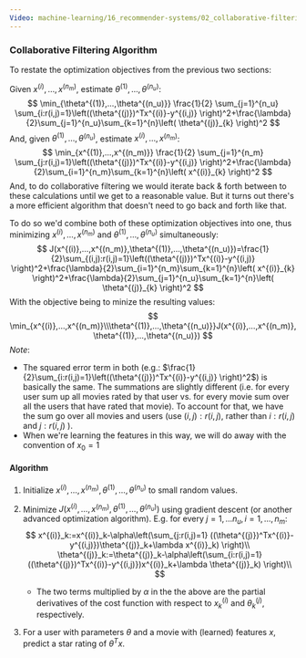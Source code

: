 ```yaml
---
Video: machine-learning/16_recommender-systems/02_collaborative-filtering/02_collaborative-filtering-algorithm.mp4
---
```


### Collaborative Filtering Algorithm

To restate the optimization objectives from the previous two sections:

Given $x^{(i)},…,x^{(n_m)}$, estimate $\theta^{(1)},…,\theta^{(n_u)}$:
$$
\min_{\theta^{(1)},…,\theta^{(n_u)}} \frac{1}{2} \sum_{j=1}^{n_u}   \sum_{i:r(i,j)=1}\left((\theta^{(j)})^Tx^{(i)}-y^{(i,j)} \right)^2+\frac{\lambda}{2}\sum_{j=1}^{n_u}\sum_{k=1}^{n}\left( \theta^{(j)}_{k} \right)^2
$$
And, given $\theta^{(1)},…,\theta^{(n_u)}$, estimate $x^{(i)},…,x^{(n_m)}$:
$$
\min_{x^{(1)},…,x^{(n_m)}} \frac{1}{2} \sum_{j=1}^{n_m}   \sum_{j:r(i,j)=1}\left((\theta^{(j)})^Tx^{(i)}-y^{(i,j)} \right)^2+\frac{\lambda}{2}\sum_{i=1}^{n_m}\sum_{k=1}^{n}\left( x^{(i)}_{k} \right)^2
$$
And, to do collaborative filtering we would iterate back & forth between to these calculations until we get to a reasonable value.  But it turns out there's a more efficient algorithm that doesn't need to go back and forth like that.

To do so we'd combine both of these optimization objectives into one, thus minimizing  $x^{(i)},…,x^{(n_m)}$ and $\theta^{(1)},…,\theta^{(n_u)}$ simultaneously:
$$
J(x^{(i)},…,x^{(n_m)},\theta^{(1)},…,\theta^{(n_u)})=\frac{1}{2}\sum_{(i,j):r(i,j)=1}\left((\theta^{(j)})^Tx^{(i)}-y^{(i,j)} \right)^2+\frac{\lambda}{2}\sum_{i=1}^{n_m}\sum_{k=1}^{n}\left( x^{(i)}_{k} \right)^2+\frac{\lambda}{2}\sum_{j=1}^{n_u}\sum_{k=1}^{n}\left( \theta^{(j)}_{k} \right)^2
$$
With the objective being to minize the resulting values:
$$
\min_{x^{(i)},…,x^{(n_m)}\\\theta^{(1)},…,\theta^{(n_u)}}J(x^{(i)},…,x^{(n_m)},\theta^{(1)},…,\theta^{(n_u)})
$$
*Note*:

* The squared error term in both (e.g.: $\frac{1}{2}\sum_{i:r(i,j)=1}\left((\theta^{(j)})^Tx^{(i)}-y^{(i,j)} \right)^2$) is basically the same.  The summations are slightly different (i.e. for every user  sum up all movies rated by that user vs. for every movie sum over all the users that have rated that movie).  To account for that, we have the sum go over all movies and users (use $(i,j):r(i,j)$, rather than $i:r(i,j)$ and $j:r(i,j)$ ).
* When we're learning the features in this way, we will do away with the convention of $x_0=1$

#### Algorithm

1. Initialize $x^{(i)},…,x^{(n_m)},\theta^{(1)},…,\theta^{(n_u)}$ to small random values.

2. Minimize $J(x^{(i)},…,x^{(n_m)},\theta^{(1)},…,\theta^{(n_u)})$ using gradient descent (or another advanced optimization algorithm). E.g. for every $j=1,…n_u, i=1,…,n_m$:
   $$
   x^{(i)}_k:=x^{(i)}_k-\alpha\left(\sum_{j:r(i,j)=1} ((\theta^{(j)})^Tx^{(i)}-y^{(i,j)})\theta^{(j)}_k+\lambda x^{(i)}_k) \right)\\
   \theta^{(j)}_k:=\theta^{(j)}_k-\alpha\left(\sum_{i:r(i,j)=1} ((\theta^{(j)})^Tx^{(i)}-y^{(i,j)})x^{(i)}_k+\lambda \theta^{(j)}_k) \right)\\
   $$

   * The two terms multiplied by $\alpha$ in the the above are the partial derivatives of the cost function with respect to $x^{(i)}_k$ and $\theta^{(j)}_k$, respectively.

3. For a user with parameters $\theta$ and a movie with (learned) features $x$, predict a star rating of $\theta^Tx$.

